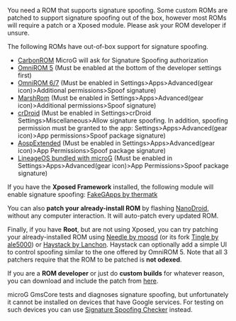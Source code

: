 You need a ROM that supports signature spoofing. Some custom ROMs are patched to support signature spoofing out of the box, however most ROMs will require a patch or a Xposed module. Please ask your ROM developer if unsure.

The following ROMs have out-of-box support for signature spoofing.
* [CarbonROM](https://carbonrom.org/) MicroG will ask for Signature Spoofing authorization
* [OmniROM 5](http://omnirom.org/) (Must be enabled at the bottom of the developer settings first)
* [OmniROM 6/7](http://omnirom.org/) (Must be enabled in Settings>Apps>Advanced(gear icon)>Additional permissions>Spoof signature)
* [MarshRom](http://marshrom.github.io/) (Must be enabled in Settings>Apps>Advanced(gear icon)>Additional permissions>Spoof signature)
* [crDroid](https://github.com/crdroidandroid) (Must be enabled in Settings>crDroid Settings>Miscellaneous>Allow signature spoofing. In addition, spoofing permission must be granted to the app: Settings>Apps>Advanced(gear icon)>App permissions>Spoof package signature)
* [AospExtended](http://www.aospextended.com/) (Must be enabled in Settings>Apps>Advanced(gear icon)>App Permissions>Spoof package signature)
* [LineageOS bundled with microG](https://lineage.microg.org/) (Must be enabled in Settings>Apps>Advanced(gear icon)>App Permissions>Spoof package signature)

If you have the **Xposed Framework** installed, the following module will enable signature spoofing: [FakeGApps by thermatk](http://repo.xposed.info/module/com.thermatk.android.xf.fakegapps)

You can also **patch your already-install ROM** by flashing [NanoDroid](http://nanolx.org/nanolx/nanodroid), without any computer interaction. It will auto-patch every updated ROM.

Finally, if you have **Root**, but are not using Xposed, you can try patching your already-installed ROM using [Needle by moosd](https://github.com/moosd/Needle) (or its fork [Tingle by ale5000](https://github.com/ale5000-git/tingle)) or [Haystack by Lanchon](https://github.com/Lanchon/haystack). Haystack can optionally add a simple UI to control spoofing similar to the one offered by OmniROM 5. Note that all 3 patchers require that the ROM to be patched is **not odexed**.

If you are a **ROM developer** or just do **custom builds** for whatever reason, you can download and include the patch from [here](https://github.com/microg/android_packages_apps_GmsCore/tree/master/patches).

microG GmsCore tests and diagnoses signature spoofing, but unfortunately it cannot be installed on devices that have Google services. For testing on such devices you can use [Signature Spoofing Checker](https://github.com/Lanchon/sigspoof-checker) instead.